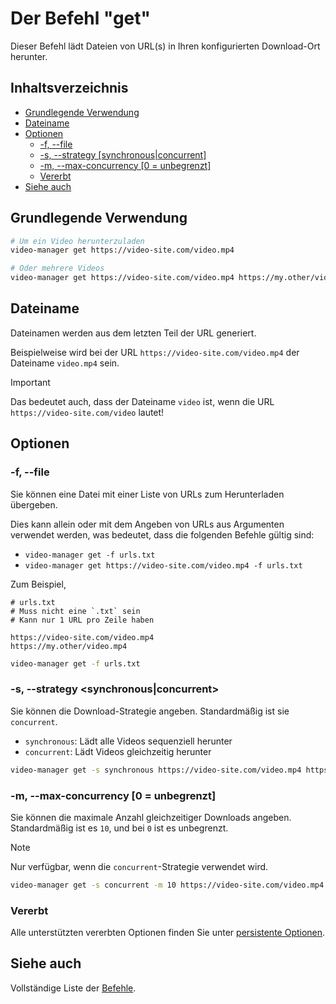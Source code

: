 # Der Befehl "get"

Dieser Befehl lädt Dateien von URL(s) in Ihren konfigurierten Download-Ort herunter.

## Inhaltsverzeichnis

<!--toc:start-->
- [Grundlegende Verwendung](#grundlegende-verwendung)
- [Dateiname](#dateiname)
- [Optionen](#optionen)
  - [-f, --file](#f-file)
  - [-s, --strategy [synchronous|concurrent]](#s-strategy-synchronousconcurrent)
  - [-m, --max-concurrency [0 = unbegrenzt]](#m-max-concurrency-0-unbegrenzt)
  - [Vererbt](#vererbt)
- [Siehe auch](#siehe-auch)
<!--toc:end-->

## Grundlegende Verwendung

```sh
# Um ein Video herunterzuladen
video-manager get https://video-site.com/video.mp4

# Oder mehrere Videos
video-manager get https://video-site.com/video.mp4 https://my.other/video.mp4
```

## Dateiname

Dateinamen werden aus dem letzten Teil der URL generiert.

Beispielweise wird bei der URL `https://video-site.com/video.mp4` der Dateiname `video.mp4` sein.

> [!IMPORTANT]
> Das bedeutet auch, dass der Dateiname `video` ist, wenn die URL `https://video-site.com/video` lautet!

## Optionen

### -f, --file <Pfad>

Sie können eine Datei mit einer Liste von URLs zum Herunterladen übergeben.

Dies kann allein oder mit dem Angeben von URLs aus Argumenten verwendet werden, was bedeutet, dass die folgenden Befehle gültig sind:

- `video-manager get -f urls.txt`
- `video-manager get https://video-site.com/video.mp4 -f urls.txt`

Zum Beispiel,

```text
# urls.txt
# Muss nicht eine `.txt` sein
# Kann nur 1 URL pro Zeile haben

https://video-site.com/video.mp4
https://my.other/video.mp4
```

```sh
video-manager get -f urls.txt
```

### -s, --strategy <synchronous|concurrent>

Sie können die Download-Strategie angeben. Standardmäßig ist sie `concurrent`.

- `synchronous`: Lädt alle Videos sequenziell herunter
- `concurrent`: Lädt Videos gleichzeitig herunter

```sh
video-manager get -s synchronous https://video-site.com/video.mp4 https://my.other/video.mp4
```

### -m, --max-concurrency [0 = unbegrenzt] <Ganzzahl>

Sie können die maximale Anzahl gleichzeitiger Downloads angeben. Standardmäßig ist es `10`, und bei `0` ist es unbegrenzt.

> [!NOTE]
> Nur verfügbar, wenn die `concurrent`-Strategie verwendet wird.

```sh
video-manager get -s concurrent -m 10 https://video-site.com/video.mp4 https://my.other/video.mp4
```

### Vererbt

Alle unterstützten vererbten Optionen finden Sie unter [persistente Optionen](./index.md#persistente-optionen).

## Siehe auch

Vollständige Liste der [Befehle](./index.md).